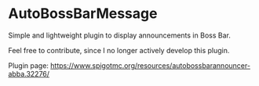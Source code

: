 # AutoBossBarMessage
Simple and lightweight plugin to display announcements in Boss Bar.

Feel free to contribute, since I no longer actively develop this plugin.

Plugin page: https://www.spigotmc.org/resources/autobossbarannouncer-abba.32276/
